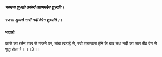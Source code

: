 ##### भस्मना शुध्यते कांस्यं ताम्रमम्लेन शुध्यति।
##### रजसा शुध्यते नारी नदी वेगेन शुध्यति।। 

#### भावार्थ

कांसे का बर्तन राख से मांजने पर, तांबा खटाई से, स्त्री रजस्वला होने के बाद तथा नदी का जल तीव्र वेग से शुद्ध होता है। ।।3।।